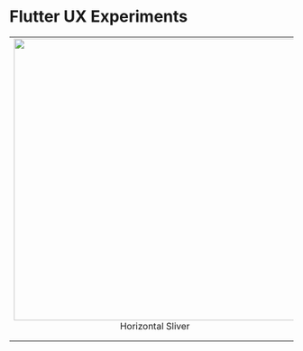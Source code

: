 # Flutter UX Experiments

| | | |
|:-------------------------:|:-------------------------:|:-------------------------:|
|<img width="500" align="center" src="../assets/recordings/sliver_horizontal_list.gif?raw=true"> <br> Horizontal Sliver |||
||||
||||
